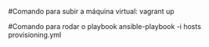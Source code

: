 #Comando para subir a máquina virtual:
vagrant up

#Comando para rodar o playbook
ansible-playbook -i hosts provisioning.yml